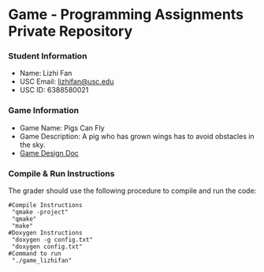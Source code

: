 # Game - Programming Assignments Private Repository
### Student Information
  + Name: Lizhi Fan
  + USC Email: lizhifan@usc.edu
  + USC ID: 6388580021

### Game Information
  + Game Name: Pigs Can Fly
  + Game Description: A pig who has grown wings has to avoid obstacles in the sky. 
  + [Game Design Doc](GameDesignDoc.md)


### Compile & Run Instructions
The grader should use the following procedure to compile and run the code:
```shell
#Compile Instructions
 "qmake -project"
 "qmake" 
 "make" 
#Doxygen Instructions
 "doxygen -g config.txt"
 "doxygen config.txt" 
#Command to run
 "./game_lizhifan"
```


